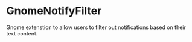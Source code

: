 # GnomeNotifyFilter
Gnome extenstion to allow users to filter out notifications based on their text content.
